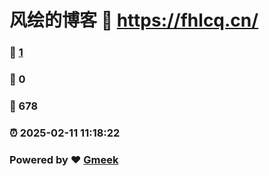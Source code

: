 # 风绘的博客 :link: https://fhlcq.cn/ 
### :page_facing_up: [1](https://fhlcq.cn//tag.html) 
### :speech_balloon: 0 
### :hibiscus: 678 
### :alarm_clock: 2025-02-11 11:18:22 
### Powered by :heart: [Gmeek](https://github.com/Meekdai/Gmeek)
